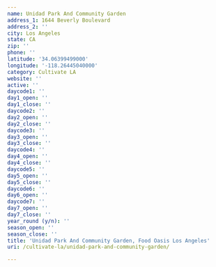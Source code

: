 ```yaml
---
name: Unidad Park And Community Garden
address_1: 1644 Beverly Boulevard
address_2: ''
city: Los Angeles
state: CA
zip: ''
phone: ''
latitude: '34.06399499000'
longitude: '-118.26445040000'
category: Cultivate LA
website: ''
active: ''
daycode1: ''
day1_open: ''
day1_close: ''
daycode2: ''
day2_open: ''
day2_close: ''
daycode3: ''
day3_open: ''
day3_close: ''
daycode4: ''
day4_open: ''
day4_close: ''
daycode5: ''
day5_open: ''
day5_close: ''
daycode6: ''
day6_open: ''
daycode7: ''
day7_open: ''
day7_close: ''
year_round (y/n): ''
season_open: ''
season_close: ''
title: 'Unidad Park And Community Garden, Food Oasis Los Angeles'
uri: /cultivate-la/unidad-park-and-community-garden/

---
```

